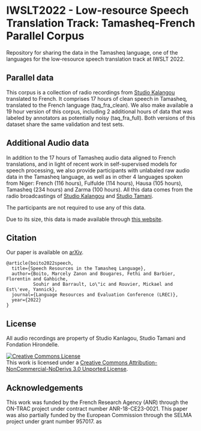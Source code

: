 # IWSLT2022 - Low-resource Speech Translation Track: Tamasheq-French Parallel Corpus

Repository for sharing the data in the Tamasheq language, one of the languages for the low-resource speech translation track at IWSLT 2022.

## Parallel data
This corpus is a collection of radio recordings from [Studio Kalangou](https://www.studiokalangou.org/) translated to French. It comprises 17 hours of clean speech in Tamasheq, translated to the French language (taq_fra_clean). We also make available a 19 hour version of this corpus, including 2 additional hours of data that was labeled by annotators as potentially noisy (taq_fra_full). Both versions of this dataset share the same validation and test sets. 

## Additional Audio data
In addition to the 17 hours of Tamasheq audio data aligned to French translations, and in light of recent work in self-supervised models for speech processing, we also provide participants with unlabaled raw audio data in the Tamasheq language, as well as in other 4 languages spoken from Niger: French (116 hours), Fulfulde (114 hours), Hausa (105 hours), Tamasheq (234 hours) and Zarma (100 hours). All this data comes from the radio broadcastings of [Studio Kalangou](https://www.studiokalangou.org/) and [Studio Tamani](https://www.studiotamani.org/).

The participants are not required to use any of this data. 

Due to its size, this data is made available through [this website](https://demo-lia.univ-avignon.fr/studios-tamani-kalangou/).

## Citation 
Our paper is available on [arXiv](https://arxiv.org/abs/2201.05051).

```
@article{boito2022speech,
  title={Speech Resources in the Tamasheq Language},
  author={Boito, Marcely Zanon and Bougares, Fethi and Barbier, Florentin and Gahbiche, 
          Souhir and Barrault, Lo\"ic and Rouvier, Mickael and Est\'eve, Yannick},
  journal={Language Resources and Evaluation Conference (LREC)},
  year={2022}
}
```

## License
All audio recordings are property of Studio Kanlagou, Studio Tamani and Fondation Hirondelle. 

<a rel="license" href="http://creativecommons.org/licenses/by-nc-nd/3.0/"><img alt="Creative Commons License" style="border-width:0" src="https://i.creativecommons.org/l/by-nc-nd/3.0/88x31.png" /></a><br />This work is licensed under a <a rel="license" href="http://creativecommons.org/licenses/by-nc-nd/3.0/">Creative Commons Attribution-NonCommercial-NoDerivs 3.0 Unported License</a>.

## Acknowledgements
This work was funded by the French Research Agency (ANR) through the ON-TRAC project under contract number ANR-18-CE23-0021. This paper was also partially funded by the European Commission through the SELMA project under grant number 957017.
as

